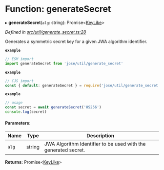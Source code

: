 # Function: generateSecret

▸ **generateSecret**(`alg`: string): Promise\<[KeyLike](../types/_types_d_.keylike.md)>

*Defined in [src/util/generate_secret.ts:28](https://github.com/panva/jose/blob/v3.5.0/src/util/generate_secret.ts#L28)*

Generates a symmetric secret key for a given JWA algorithm identifier.

**`example`** 
```js
// ESM import
import generateSecret from 'jose/util/generate_secret'
```

**`example`** 
```js
// CJS import
const { default: generateSecret } = require('jose/util/generate_secret')
```

**`example`** 
```js
// usage
const secret = await generateSecret('HS256')
console.log(secret)
```

#### Parameters:

Name | Type | Description |
------ | ------ | ------ |
`alg` | string | JWA Algorithm Identifier to be used with the generated secret.  |

**Returns:** Promise\<[KeyLike](../types/_types_d_.keylike.md)>
